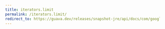 ```yaml
---
title: iterators.limit
permalink: /iterators.limit/
redirect_to: https://guava.dev/releases/snapshot-jre/api/docs/com/google/common/collect/Iterators.html#limit-java.util.Iterator-int-
---
```

